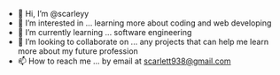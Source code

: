 - 👋 Hi, I’m @scarleyy
- 👀 I’m interested in ... learning more about coding and web developing
- 🌱 I’m currently learning ... software engineering
- 💞️ I’m looking to collaborate on ... any projects that can help me learn more about my future profession
- 📫 How to reach me ... by email at scarlett938@gmail.com

<!---
scarleyy/scarleyy is a ✨ special ✨ repository because its `README.md` (this file) appears on your GitHub profile.
You can click the Preview link to take a look at your changes.
--->
